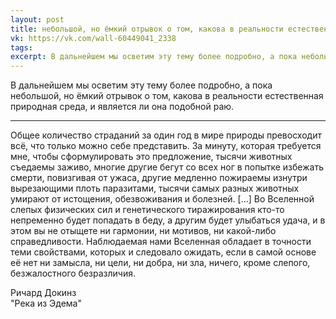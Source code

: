 ```yaml
---
layout: post
title: небольшой, но ёмкий отрывок о том, какова в реальности естественная природная среда
vk: https://vk.com/wall-60449041_2338
tags: 
excerpt: В дальнейшем мы осветим эту тему более подробно, а пока небольшой, но ёмкий отрывок о том, какова в реальности естественная природная среда, и является ли она подобной раю.
---
```

В дальнейшем мы осветим эту тему более подробно, а пока небольшой, но ёмкий отрывок о том, какова в реальности естественная природная среда, и является ли она подобной раю.

---

Общее количество страданий за один год в мире природы превосходит всё, что только можно себе представить. За минуту, которая требуется мне, чтобы сформулировать это предложение, тысячи животных съедаемы заживо, многие другие бегут со всех ног в попытке избежать смерти, повизгивая от ужаса, другие медленно пожираемы изнутри вырезающими плоть паразитами, тысячи самых разных животных умирают от истощения, обезвоживания и болезней. [...] Во Вселенной слепых физических сил и генетического тиражирования кто-то непременно будет попадать в беду, а другим будет улыбаться удача, и в этом вы не отыщете ни гармонии, ни мотивов, ни какой-либо справедливости. Наблюдаемая нами Вселенная обладает в точности теми свойствами, которых и следовало ожидать, если в самой основе её нет ни замысла, ни цели, ни добра, ни зла, ничего, кроме слепого, безжалостного безразличия.

Ричард Докинз<br>
"Река из Эдема"